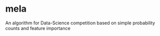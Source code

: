 # mela
An algorithm for Data-Science competition based on simple probability counts and feature importance
